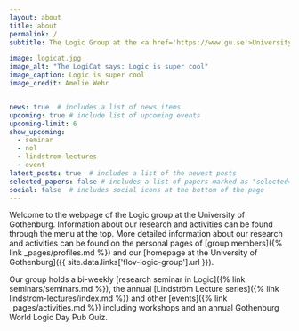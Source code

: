 ```yaml
---
layout: about
title: about
permalink: /
subtitle: The Logic Group at the <a href='https://www.gu.se'>University of Gothenburg</a>

image: logicat.jpg
image_alt: "The LogiCat says: Logic is super cool"
image_caption: Logic is super cool
image_credit: Amelie Wehr


news: true  # includes a list of news items
upcoming: true # include list of upcoming events
upcoming-limit: 6
show_upcoming:
  - seminar
  - nol
  - lindstrom-lectures
  - event
latest_posts: true  # includes a list of the newest posts
selected_papers: false # includes a list of papers marked as "selected={true}"
social: false  # includes social icons at the bottom of the page
---
```


Welcome to the webpage of the Logic group at the University of Gothenburg.
Information about our research and activities can be found through the menu at the top.
More detailed information about our research and activities can be found on the personal pages of [group members]({% link _pages/profiles.md %}) and our [homepage at the University of Gothenburg]({{ site.data.links['flov-logic-group'].url }}).

Our group holds a bi-weekly [research seminar in Logic]({% link seminars/seminars.md %}), the annual [Lindström Lecture series]({% link lindstrom-lectures/index.md %}) and other [events]({% link _pages/activities.md %}) including workshops and an annual Gothenburg World Logic Day Pub Quiz.
